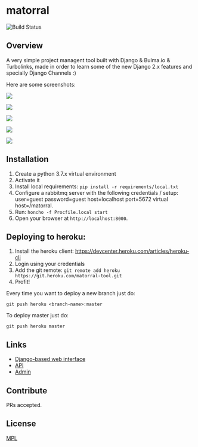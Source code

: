 # matorral

![Build Status](https://travis-ci.com/matagus/matorral.svg)

## Overview

A very simple project managent tool built with Django & Bulma.io & Turbolinks, made in order to learn some of the new
Django 2.x features and specially Django Channels :)

Here are some screenshots:

![](https://github.com/matagus/matorral/raw/master/matorral/static/screenshots/stories-1.png)

![](https://github.com/matagus/matorral/raw/master/matorral/static/screenshots/stories-2.png)

![](https://github.com/matagus/matorral/raw/master/matorral/static/screenshots/stories-4.png)

![](https://github.com/matagus/matorral/raw/master/matorral/static/screenshots/epics-1.png)

![](https://github.com/matagus/matorral/raw/master/matorral/static/screenshots/sprints-1.png)

## Installation

1. Create a python 3.7.x virtual environment
2. Activate it
3. Install local requirements: `pip install -r requirements/local.txt`
4. Configure a rabbitmq server with the following credentials / setup: user=guest password=guest host=localhost port=5672 virtual host=/matorral.
5. Run: `honcho -f Procfile.local start`
7. Open your browser at `http://localhost:8000`.

## Deploying to heroku:

1. Install the heroku client: https://devcenter.heroku.com/articles/heroku-cli
2. Login using your credentials
3. Add the git remote: `git remote add heroku https://git.heroku.com/matorral-tool.git`
4. Profit!

Every time you want to deploy a new branch just do:

    git push heroku <branch-name>:master

To deploy master just do:

    git push heroku master

## Links

 * [Django-based web interface](https://matorral.alameda.dev/)
 * [API](https://matorral.alameda.dev/api/v1/)
 * [Admin](https://matorral.alameda.dev/admin/)


## Contribute

PRs accepted.

## License

[MPL](https://www.mozilla.org/en-US/MPL/)
